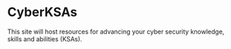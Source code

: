 # CyberKSAs

This site will host resources for advancing your cyber security knowledge, skills and abilities (KSAs).
